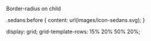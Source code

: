 Border-radius on child

.sedans:before { content: url(images/icon-sedans.svg); }

display: grid; grid-template-rows: 15% 20% 50% 20%;
